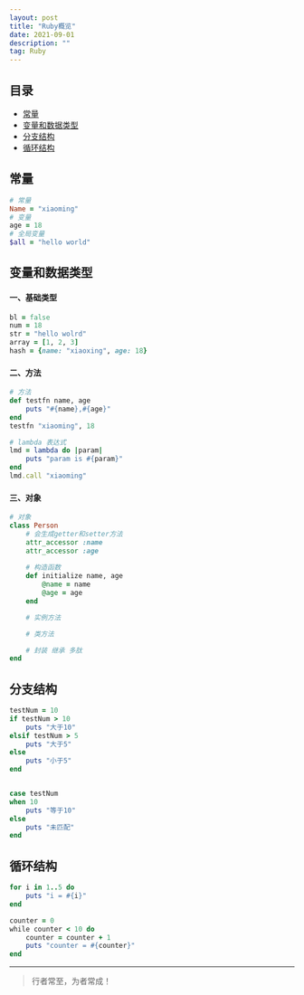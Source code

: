 ```yaml
---
layout: post
title: "Ruby概览"
date: 2021-09-01
description: ""
tag: Ruby
---
```




## 目录
* [常量](#content1)
* [变量和数据类型](#content2)
* [分支结构](#content3)
* [循环结构](#content4)



<!-- ************************************************ -->
## <a id="content1">常量</a>
```ruby
# 常量
Name = "xiaoming"
# 变量
age = 18
# 全局变量
$all = "hello world"
```



<!-- ************************************************ -->
## <a id="content2">变量和数据类型</a>

#### **一、基础类型**
```ruby
bl = false
num = 18
str = "hello wolrd"
array = [1, 2, 3]
hash = {name: "xiaoxing", age: 18}
```

#### **二、方法**
```ruby
# 方法
def testfn name, age
    puts "#{name},#{age}"    
end
testfn "xiaoming", 18

# lambda 表达式
lmd = lambda do |param|
    puts "param is #{param}"
end
lmd.call "xiaoming"
```

#### **三、对象**
```ruby
# 对象
class Person
    # 会生成getter和setter方法
    attr_accessor :name
    attr_accessor :age
    
    # 构造函数
    def initialize name, age
        @name = name
        @age = age
    end

    # 实例方法

    # 类方法

    # 封装 继承 多肽
end
```


<!-- ************************************************ -->
## <a id="content3">分支结构</a>
```ruby
testNum = 10
if testNum > 10 
    puts "大于10"
elsif testNum > 5
    puts "大于5"
else 
    puts "小于5"
end


case testNum
when 10
    puts "等于10"
else
    puts "未匹配"
end
```

<!-- ************************************************ -->
## <a id="content4">循环结构</a>

```ruby
for i in 1..5 do
    puts "i = #{i}"
end

counter = 0
while counter < 10 do 
    counter = counter + 1
    puts "counter = #{counter}"
end
```

----------
>  行者常至，为者常成！


